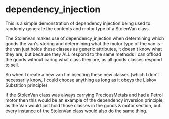 # dependency_injection

This is a simple demonstration of dependency injection being used to
randomly generate the contents and motor type of a StolenVan class.


The StolenVan makes use of dependency_injection when determining
which goods the van's storing and determining what the motor type
of the van is - the van just holds these classes as generic
attributes, it doesn't know what they are, but because they
ALL respond to the same methods I can offload the goods without
caring what class they are, as all goods classes respond to sell.

So when I create a new van I'm injecting these new classes
(which I don't necessarily know, I could choose anything as long
as it obeys the Liskov Substition principle)

If the StolenVan class was always carrying PreciousMetals and
had a Petrol motor then this would be an example of the
 dependency inversion principle, as the Van would just hold those
 classes in the goods & motor section, but every instance of the
 StolenVan class would also do the same thing.
